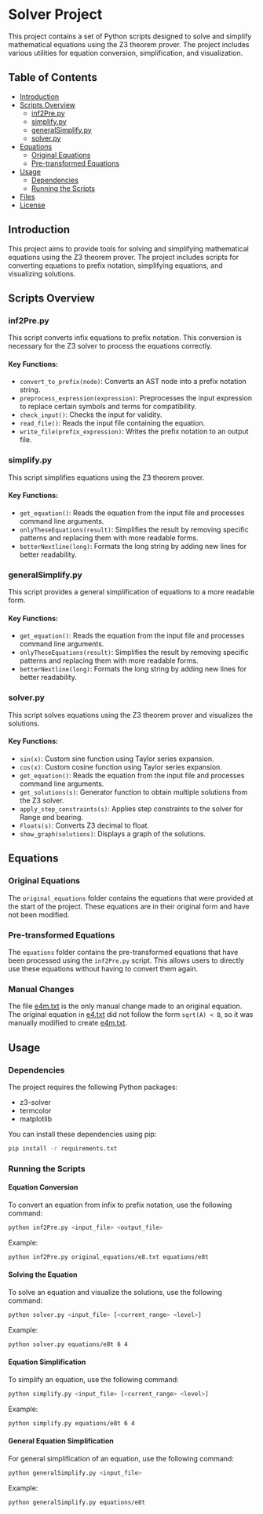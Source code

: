 # Solver Project

This project contains a set of Python scripts designed to solve and simplify mathematical equations using the Z3 theorem prover. The project includes various utilities for equation conversion, simplification, and visualization.

## Table of Contents

- [Introduction](#introduction)
- [Scripts Overview](#scripts-overview)
  - [inf2Pre.py](#inf2prepy)
  - [simplify.py](#simplifypy)
  - [generalSimplify.py](#generalsimplifypy)
  - [solver.py](#solverpy)
- [Equations](#equations)
  - [Original Equations](#original-equations)
  - [Pre-transformed Equations](#pre-transformed-equations)
- [Usage](#usage)
  - [Dependencies](#dependencies)
  - [Running the Scripts](#running-the-scripts)
- [Files](#files)
- [License](#license)

## Introduction

This project aims to provide tools for solving and simplifying mathematical equations using the Z3 theorem prover. The project includes scripts for converting equations to prefix notation, simplifying equations, and visualizing solutions.

## Scripts Overview

### inf2Pre.py

This script converts infix equations to prefix notation. This conversion is necessary for the Z3 solver to process the equations correctly.

#### Key Functions:
- `convert_to_prefix(node)`: Converts an AST node into a prefix notation string.
- `preprocess_expression(expression)`: Preprocesses the input expression to replace certain symbols and terms for compatibility.
- `check_input()`: Checks the input for validity.
- `read_file()`: Reads the input file containing the equation.
- `write_file(prefix_expression)`: Writes the prefix notation to an output file.

### simplify.py

This script simplifies equations using the Z3 theorem prover.

#### Key Functions:
- `get_equation()`: Reads the equation from the input file and processes command line arguments.
- `onlyTheseEquations(result)`: Simplifies the result by removing specific patterns and replacing them with more readable forms.
- `betterNextline(long)`: Formats the long string by adding new lines for better readability.

### generalSimplify.py

This script provides a general simplification of equations to a more readable form.

#### Key Functions:
- `get_equation()`: Reads the equation from the input file and processes command line arguments.
- `onlyTheseEquations(result)`: Simplifies the result by removing specific patterns and replacing them with more readable forms.
- `betterNextline(long)`: Formats the long string by adding new lines for better readability.

### solver.py

This script solves equations using the Z3 theorem prover and visualizes the solutions.

#### Key Functions:
- `sin(x)`: Custom sine function using Taylor series expansion.
- `cos(x)`: Custom cosine function using Taylor series expansion.
- `get_equation()`: Reads the equation from the input file and processes command line arguments.
- `get_solutions(s)`: Generator function to obtain multiple solutions from the Z3 solver.
- `apply_step_constraints(s)`: Applies step constraints to the solver for Range and bearing.
- `Floats(s)`: Converts Z3 decimal to float.
- `show_graph(solutions)`: Displays a graph of the solutions.

## Equations

### Original Equations

The `original_equations` folder contains the equations that were provided at the start of the project. These equations are in their original form and have not been modified.

### Pre-transformed Equations

The `equations` folder contains the pre-transformed equations that have been processed using the `inf2Pre.py` script. This allows users to directly use these equations without having to convert them again.

### Manual Changes

The file [e4m.txt](#file:e4m.txt-context) is the only manual change made to an original equation. The original equation in [e4.txt](#file:e4.txt-context) did not follow the form `sqrt(A) < B`, so it was manually modified to create [e4m.txt](#file:e4m.txt-1-context).

## Usage

### Dependencies

The project requires the following Python packages:
- z3-solver
- termcolor
- matplotlib

You can install these dependencies using pip:
```sh
pip install -r requirements.txt
```

### Running the Scripts

#### Equation Conversion

To convert an equation from infix to prefix notation, use the following command:

```sh
python inf2Pre.py <input_file> <output_file>
```

Example:

```sh
python inf2Pre.py original_equations/e8.txt equations/e8t
```
#### Solving the Equation

To solve an equation and visualize the solutions, use the following command:

```sh
python solver.py <input_file> [<current_range> <level>]
```

Example:

```sh
python solver.py equations/e8t 6 4
```

#### Equation Simplification

To simplify an equation, use the following command:

```sh
python simplify.py <input_file> [<current_range> <level>]
```

Example:

```sh
python simplify.py equations/e8t 6 4
```

#### General Equation Simplification

For general simplification of an equation, use the following command:

```sh
python generalSimplify.py <input_file>
```

Example:

```sh
python generalSimplify.py equations/e8t
```


